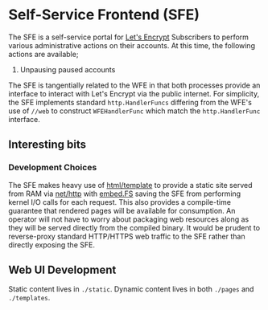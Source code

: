 # Self-Service Frontend (SFE)
The SFE is a self-service portal for [Let's Encrypt](https://letsencrypt.org/)
Subscribers to perform various administrative actions on their accounts. At this
time, the following actions are available;

1. Unpausing paused accounts

The SFE is tangentially related to the WFE in that both processes provide an
interface to interact with Let's Encrypt via the public internet. For
simplicity, the SFE implements standard `http.HandlerFuncs` differing from the
WFE's use of `//web` to construct `WFEHandlerFunc` which match the
`http.HandlerFunc` interface.

## Interesting bits
### Development Choices
The SFE makes heavy use of [html/template](https://pkg.go.dev/html/template) to
provide a static site served from RAM via
[net/http](https://pkg.go.dev/net/http#FileServerFS) with
[embed.FS](https://pkg.go.dev/embed#hdr-File_Systems) saving the SFE from
performing kernel I/O calls for each request. This also provides a compile-time
guarantee that rendered pages will be available for consumption. An operator
will not have to worry about packaging web resources along as they will be
served directly from the compiled binary. It would be prudent to reverse-proxy
standard HTTP/HTTPS web traffic to the SFE rather than directly exposing the
SFE.

## Web UI Development
Static content lives in `./static`.
Dynamic content lives in both `./pages` and `./templates`.
